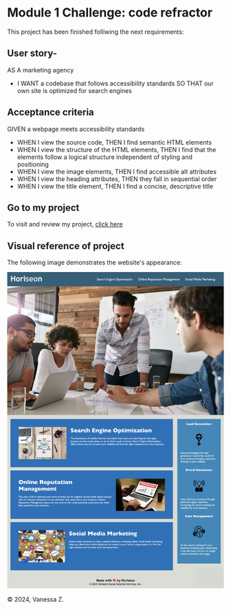 # Module 1 Challenge: code refractor
This project has been finished folliwing the next requirements:


## User story-

AS A marketing agency
* I WANT a codebase that follows accessibility standards
SO THAT our own site is optimized for search engines

## Acceptance criteria

GIVEN a webpage meets accessibility standards
* WHEN I view the source code,
THEN I find semantic HTML elements
* WHEN I view the structure of the HTML elements,
THEN I find that the elements follow a logical structure independent of styling and positioning
* WHEN I view the image elements,
THEN I find accessible alt attributes
* WHEN I view the heading attributes,
THEN they fall in sequential order
* WHEN I view the title element,
THEN I find a concise, descriptive title

## Go to my project

To visit and review my project, [click here](https://vanzittle.github.io/module1-challenge/Develop)

## Visual reference of project
The following image demonstrates the website's appearance:

![The webpage features header, menu with hover effect, main section and side section, responsiveness has been added for better display on mobile devices](./Develop/assets/images/reference.jpg)

© 2024, Vanessa Z.
